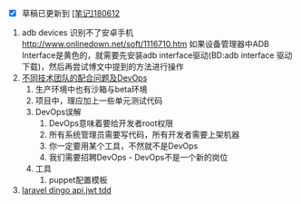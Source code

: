 - [x] 草稿已更新到 [[笔记]180612](https://www.cnblogs.com/fsong/p/9180780.html)

1. adb devices 识别不了安卓手机 http://www.onlinedown.net/soft/1116710.htm 如果设备管理器中ADB Interface是黄色的，就需要先安装adb interface驱动(BD:adb interface 驱动下载)，然后再尝试博文中提到的方法进行操作
2. [不同技术团队的配合问题及DevOps](http://www.infoq.com/cn/articles/lxh-teamwork-devops)
   1. 生产环境中也有沙箱与beta环境
   2. 项目中，理应加上一些单元测试代码
   3. DevOps误解  
      1. DevOps意味着要给开发者root权限
      2. 所有系统管理员需要写代码，所有开发者需要上架机器
      3. 你一定要用某个工具，不然就不是DevOps
      4. 我们需要招聘DevOps - DevOps不是一个新的岗位
    3. 工具  
       1. puppet配置模板
3. [laravel dingo api,jwt tdd](https://m.dotdev.co/test-driven-api-development-using-laravel-dingo-and-jwt-with-documentation-ae4014260148)
